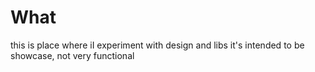 # What
this is place where iI experiment with design and libs
it's intended to be showcase, not very functional
